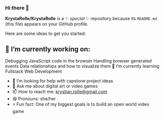 ### Hi there 👋


**KrystaRolle/KrystaRolle** is a ✨ _special_ ✨ repository because its `README.md` (this file) appears on your GitHub profile.

Here are some ideas to get you started:

## 🔭  I’m currently working on:
Debugging JavaScript code in the browser
Handling browser generated events
Data relationships and how to visualize them
🌱 I’m currently learning Fullstack Web Development
- 🤔 I’m looking for help with capstone project ideas
- 💬 Ask me about digital art or video games
- 📫 How to reach me: krystian.rolle@gmail.com
- 😄 Pronouns: she/her
- ⚡ Fun fact: One of my biggest goals is to build an open world video game

